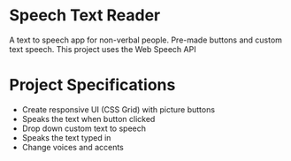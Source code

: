 # Speech Text Reader
A text to speech app for non-verbal people. Pre-made buttons and custom text speech. This project uses the Web Speech API

# Project Specifications
* Create responsive UI (CSS Grid) with picture buttons
* Speaks the text when button clicked
* Drop down custom text to speech
* Speaks the text typed in
* Change voices and accents